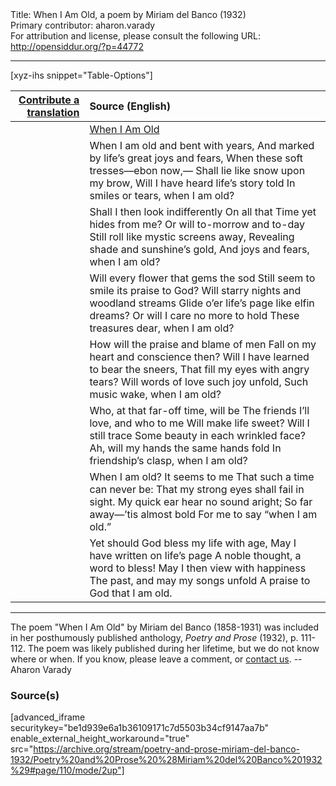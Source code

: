 <html>
<head></head>
<body>
Title: When I Am Old, a poem by Miriam del Banco (1932)<br />
Primary contributor: aharon.varady<br />
For attribution and license, please consult the following URL: <a href="http://opensiddur.org/?p=44772">http://opensiddur.org/?p=44772</a>
<p />
<hr />

[xyz-ihs snippet="Table-Options"]<table style="margin-left: auto; margin-right: auto;" class="draggable">
<thead><tr><th id="x" style="text-align: right;"><a href="/translate/" target="_blank" rel="noopener">Contribute a translation</a></th><th style="text-align: left;">Source (English)</th></tr></thead>
<tbody>
<tr><td style="vertical-align:top;">
<div class="liturgy" lang="he" style="text-align: right;">

</div></td>

<td style="vertical-align:top;">
<div class="english" lang="en" style="text-align: left;">
<u>When I Am Old</u>
</div></td></tr>


<tr><td style="vertical-align:top;">
<div class="liturgy" lang="he" style="text-align: right;">

</div></td>

<td style="vertical-align:top;">
<div class="english" lang="en" style="text-align: left;">
When I am old and bent with years, 
And marked by life’s great joys and fears, 
When these soft tresses—ebon now,— 
Shall lie like snow upon my brow, 
Will I have heard life’s story told 
In smiles or tears, when I am old? 
</div></td></tr>


<tr><td style="vertical-align:top;">
<div class="liturgy" lang="he" style="text-align: right;">

</div></td>

<td style="vertical-align:top;">
<div class="english" lang="en" style="text-align: left;">
Shall I then look indifferently 
On all that Time yet hides from me? 
Or will to-morrow and to-day 
Still roll like mystic screens away, 
Revealing shade and sunshine’s gold, 
And joys and fears, when I am old? 
</div></td></tr>


<tr><td style="vertical-align:top;">
<div class="liturgy" lang="he" style="text-align: right;">

</div></td>

<td style="vertical-align:top;">
<div class="english" lang="en" style="text-align: left;">
Will every flower that gems the sod 
Still seem to smile its praise to God? 
Will starry nights and woodland streams 
Glide o’er life’s page like elfin dreams? 
Or will I care no more to hold 
These treasures dear, when I am old? 
</div></td></tr>


<tr><td style="vertical-align:top;">
<div class="liturgy" lang="he" style="text-align: right;">

</div></td>

<td style="vertical-align:top;">
<div class="english" lang="en" style="text-align: left;">
How will the praise and blame of men 
Fall on my heart and conscience then? 
Will I have learned to bear the sneers, 
That fill my eyes with angry tears? 
Will words of love such joy unfold, 
Such music wake, when I am old? 
</div></td></tr>


<tr><td style="vertical-align:top;">
<div class="liturgy" lang="he" style="text-align: right;">

</div></td>

<td style="vertical-align:top;">
<div class="english" lang="en" style="text-align: left;">
Who, at that far-off time, will be 
The friends I’ll love, and who to me 
Will make life sweet? Will I still trace 
Some beauty in each wrinkled face? 
Ah, will my hands the same hands fold 
In friendship’s clasp, when I am old? 
</div></td></tr>


<tr><td style="vertical-align:top;">
<div class="liturgy" lang="he" style="text-align: right;">

</div></td>

<td style="vertical-align:top;">
<div class="english" lang="en" style="text-align: left;">
When I am old? It seems to me 
That such a time can never be: 
That my strong eyes shall fail in sight. 
My quick ear hear no sound aright; 
So far away—’tis almost bold 
For me to say “when I am old.” 
</div></td></tr>


<tr><td style="vertical-align:top;">
<div class="liturgy" lang="he" style="text-align: right;">

</div></td>

<td style="vertical-align:top;">
<div class="english" lang="en" style="text-align: left;">
Yet should God bless my life with age, 
May I have written on life’s page 
A noble thought, a word to bless! 
May I then view with happiness 
The past, and may my songs unfold 
A praise to God that I am old. 
</div></td></tr>
</tbody></table>

<hr />

The poem "When I Am Old" by Miriam del Banco (1858-1931) was included in her posthumously published anthology, <em>Poetry and Prose</em> (1932), p. 111-112. The poem was likely published during her lifetime, but we do not know where or when. If you know, please leave a comment, or <a href="/contact/">contact us</a>. --Aharon Varady

<h3>Source(s)</h3>

[advanced_iframe securitykey="be1d939e6a1b36109171c7d5503b34cf9147aa7b" enable_external_height_workaround="true" src="https://archive.org/stream/poetry-and-prose-miriam-del-banco-1932/Poetry%20and%20Prose%20%28Miriam%20del%20Banco%201932%29#page/110/mode/2up"]

&nbsp;
</body>
</html>